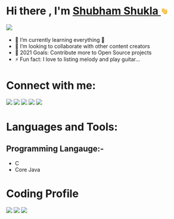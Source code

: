 <h1> Hi there , I'm <a href="https://www.linkedin.com/in/shubhin151/">Shubham Shukla </a> <img src="https://raw.githubusercontent.com/ABSphreak/ABSphreak/master/gifs/Hi.gif" width="4%"></a></h1>
<a href="https://github.com/shubh-151/">
            <img src="https://komarev.com/ghpvc/?username=shubh-151">
        </a>

- 🌱 I’m currently learning everything 🤣
- 👯 I’m looking to collaborate with other content creators
- 🥅 2021 Goals: Contribute more to Open Source projects
- ⚡ Fun fact: I love to listing melody and play guitar...


<h1>Connect with me:</h1>

<a href="https://www.linkedin.com/in/shubhin151/"><img src="https://media.licdn.com/dms/image/C510BAQEzckjsySdXVw/company-logo_100_100/0?e=2159024400&v=beta&t=L0i_bLOuW3liVxqMGWTTLFcfA7g9j8VAWtg88UfR2b8" width="40" /></a>
<a href="https://github.com/shubh-151/"><img src="https://iconsetc.com/icons-watermarks/flat-square-white-on-black/foundation/foundation_social-github/foundation_social-github_flat-square-white-on-black_512x512.png" width="40" /></a>
<a href="https://www.facebook.com/shubham.shukla.52035772/"><img src="https://i.pinimg.com/originals/30/99/af/3099aff4115ee20f43e3cdad04f59c48.png" width="40" /></a>
<a href="https://twitter.com/SHUBHAM90411190"><img src="https://www.buckinghamcovers.com/uploads/images/twitter_PNG34.png" width="40" /></a>
<a href="https://www.instagram.com/shubhin1511/"><img src="https://store-images.s-microsoft.com/image/apps.58521.13510798887167234.713cc0e4-e4a7-4f7c-8cde-9c6a53872b1d.539a5fdf-76a3-486f-bb0f-d2dce82923cc?mode=scale&q=90&h=200&w=200&background=%230078D7" width="40" /></a>
<br>

<h1>Languages and Tools:</h1>
<h2>Programming Langauge:-</h2>
<ul>
            <li>C</li>
            <li>Core Java</li>
          
</ul>



 <h1>Coding Profile</h1>
 <a href="https://www.hackerrank.com/shubhin151"><img src="https://info.hackerrank.com/rs/487-WAY-049/images/Podcast-ChannelCover-Final.jpg" width="40" /></a>
 <a href="https://auth.geeksforgeeks.org/user/shubhin151/profile"><img src="https://media.geeksforgeeks.org/wp-content/cdn-uploads/20190710102234/download3.png" width="40"></a>
 <a href="https://github.com/shubh-151/"><img src="https://iconsetc.com/icons-watermarks/flat-square-white-on-black/foundation/foundation_social-github/foundation_social-github_flat-square-white-on-black_512x512.png" width="40" /></a>





